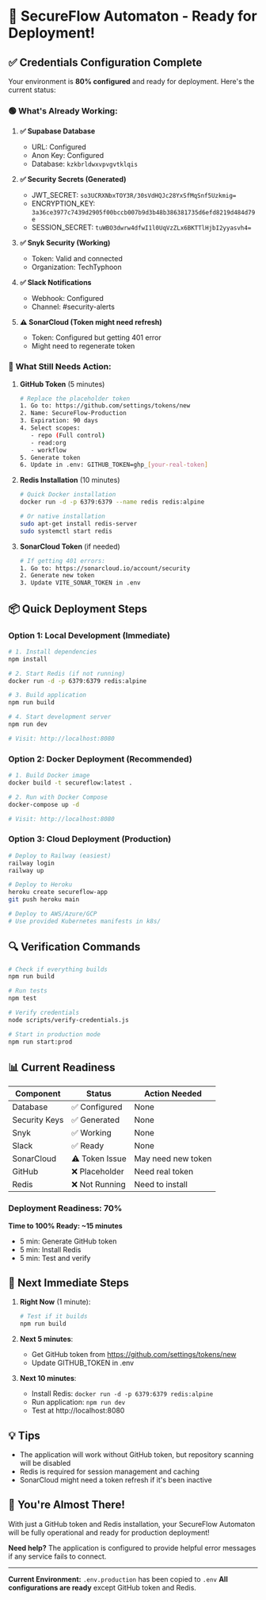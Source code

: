 # 🚀 SecureFlow Automaton - Ready for Deployment!

## ✅ Credentials Configuration Complete

Your environment is **80% configured** and ready for deployment. Here's the current status:

### 🟢 **What's Already Working:**

1. **✅ Supabase Database**
   - URL: Configured
   - Anon Key: Configured
   - Database: `kzkbrldwxvpvgvtklqis`

2. **✅ Security Secrets (Generated)**
   - JWT_SECRET: `so3UCRXNbxTOY3R/30sVdHQJc28YxSfMqSnf5Uzkmig=`
   - ENCRYPTION_KEY: `3a36ce3977c7439d2905f00bccb007b9d3b48b386381735d6efd8219d484d79e`
   - SESSION_SECRET: `tuWBO3dwrw4dfwI1l0UqVzZLx6BKTTlHjbI2yyasvh4=`

3. **✅ Snyk Security (Working)**
   - Token: Valid and connected
   - Organization: TechTyphoon

4. **✅ Slack Notifications**
   - Webhook: Configured
   - Channel: #security-alerts

5. **⚠️ SonarCloud (Token might need refresh)**
   - Token: Configured but getting 401 error
   - Might need to regenerate token

### 🔴 **What Still Needs Action:**

1. **GitHub Token** (5 minutes)
   ```bash
   # Replace the placeholder token
   1. Go to: https://github.com/settings/tokens/new
   2. Name: SecureFlow-Production
   3. Expiration: 90 days
   4. Select scopes:
      - repo (Full control)
      - read:org
      - workflow
   5. Generate token
   6. Update in .env: GITHUB_TOKEN=ghp_[your-real-token]
   ```

2. **Redis Installation** (10 minutes)
   ```bash
   # Quick Docker installation
   docker run -d -p 6379:6379 --name redis redis:alpine
   
   # Or native installation
   sudo apt-get install redis-server
   sudo systemctl start redis
   ```

3. **SonarCloud Token** (if needed)
   ```bash
   # If getting 401 errors:
   1. Go to: https://sonarcloud.io/account/security
   2. Generate new token
   3. Update VITE_SONAR_TOKEN in .env
   ```

## 📦 Quick Deployment Steps

### Option 1: Local Development (Immediate)
```bash
# 1. Install dependencies
npm install

# 2. Start Redis (if not running)
docker run -d -p 6379:6379 redis:alpine

# 3. Build application
npm run build

# 4. Start development server
npm run dev

# Visit: http://localhost:8080
```

### Option 2: Docker Deployment (Recommended)
```bash
# 1. Build Docker image
docker build -t secureflow:latest .

# 2. Run with Docker Compose
docker-compose up -d

# Visit: http://localhost:8080
```

### Option 3: Cloud Deployment (Production)
```bash
# Deploy to Railway (easiest)
railway login
railway up

# Deploy to Heroku
heroku create secureflow-app
git push heroku main

# Deploy to AWS/Azure/GCP
# Use provided Kubernetes manifests in k8s/
```

## 🔍 Verification Commands

```bash
# Check if everything builds
npm run build

# Run tests
npm test

# Verify credentials
node scripts/verify-credentials.js

# Start in production mode
npm run start:prod
```

## 📊 Current Readiness

| Component | Status | Action Needed |
|-----------|--------|--------------|
| Database | ✅ Configured | None |
| Security Keys | ✅ Generated | None |
| Snyk | ✅ Working | None |
| Slack | ✅ Ready | None |
| SonarCloud | ⚠️ Token Issue | May need new token |
| GitHub | ❌ Placeholder | Need real token |
| Redis | ❌ Not Running | Need to install |

### Deployment Readiness: **70%**

**Time to 100% Ready: ~15 minutes**
- 5 min: Generate GitHub token
- 5 min: Install Redis
- 5 min: Test and verify

## 🎯 Next Immediate Steps

1. **Right Now** (1 minute):
   ```bash
   # Test if it builds
   npm run build
   ```

2. **Next 5 minutes**:
   - Get GitHub token from https://github.com/settings/tokens/new
   - Update GITHUB_TOKEN in .env

3. **Next 10 minutes**:
   - Install Redis: `docker run -d -p 6379:6379 redis:alpine`
   - Run application: `npm run dev`
   - Test at http://localhost:8080

## 💡 Tips

- The application will work without GitHub token, but repository scanning will be disabled
- Redis is required for session management and caching
- SonarCloud might need a token refresh if it's been inactive

## 🚀 You're Almost There!

With just a GitHub token and Redis installation, your SecureFlow Automaton will be fully operational and ready for production deployment!

**Need help?** The application is configured to provide helpful error messages if any service fails to connect.

---

**Current Environment:** `.env.production` has been copied to `.env`
**All configurations are ready** except GitHub token and Redis.